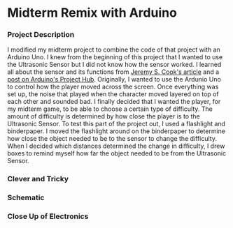 # Midterm Remix with Arduino

### Project Description

I modified my midterm project to combine the code of that project with an Arduino Uno. I knew from the beginning of this project that I wanted to use the Ultrasonic Sensor but I did not know how the sensor worked. I learned all about the sensor and its functions from [Jeremy S. Cook's article](https://www.arrow.com/en/research-and-events/articles/ultrasonic-sensors-how-they-work-and-how-to-use-them-with-arduino#:~:text=Ultrasonic%20sensors%20work%20by%20emitting,return%20after%20hitting%20an%20object.) and a [post on Arduino's Project Hub](https://create.arduino.cc/projecthub/MisterBotBreak/how-to-use-an-ultrasonic-sensor-181cee). Originally, I wanted to use the Ardunio Uno to control how the player moved across the screen. Once everything was set up, the noise that played when the character moved layered on top of each other and sounded bad. I finally decided that I wanted the player, for my midterm game, to be able to choose a certain type of difficulty. The amount of difficulty is determined by how close the player is to the Ultrasonic Sensor. To test this part of the project out, I used a flashlight and binderpaper. I moved the flashlight around on the binderpaper to determine how close the object needed to be to the sensor to change the difficulty. When I decided which distances determined the change in difficulty, I drew boxes to remind myself how far the object needed to be from the Ultrasonic Sensor. 

### Clever and Tricky



### Schematic

### Close Up of Electronics
